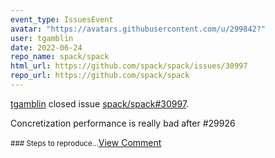 ```yaml
---
event_type: IssuesEvent
avatar: "https://avatars.githubusercontent.com/u/299842?"
user: tgamblin
date: 2022-06-24
repo_name: spack/spack
html_url: https://github.com/spack/spack/issues/30997
repo_url: https://github.com/spack/spack
---
```


<a href='https://github.com/tgamblin' target='_blank'>tgamblin</a> closed issue <a href='https://github.com/spack/spack/issues/30997' target='_blank'>spack/spack#30997</a>.

<p>Concretization performance is really bad after #29926</p><small>### Steps to reproduce...</small><a href='https://github.com/spack/spack/issues/30997' target='_blank'>View Comment</a>